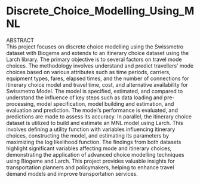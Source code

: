 # Discrete_Choice_Modelling_Using_MNL

ABSTRACT  
This project focuses on discrete choice modelling using the Swissmetro dataset with 
Biogeme and extends to an itinerary choice dataset using the Larch library. The primary 
objective is to several factors on travel mode choices. The methodology involves 
understand and predict travellers’ mode choices based on various attributes such as 
time periods, carriers, equipment types, fares, elapsed times, and the number of 
connections for itinerary choice model and travel time, cost, and alternative availability 
for Swissmetro Model. The model is specified, estimated, and compared to understand 
the influence of key steps such as data loading and pre-processing, model specification, 
model building and estimation, and evaluation and prediction. The model’s performance 
is evaluated, and predictions are made to assess its accuracy. 
In parallel, the itinerary choice dataset is utilized to build and estimate an MNL model 
using Larch. This involves defining a utility function with variables influencing itinerary 
choices, constructing the model, and estimating its parameters by maximizing the log 
likelihood function. The findings from both datasets highlight significant variables 
affecting mode and itinerary choices, demonstrating the application of advanced choice 
modelling techniques using Biogeme and Larch. This project provides valuable insights 
for transportation planners and policymakers, helping to enhance travel demand models 
and improve transportation services. 
